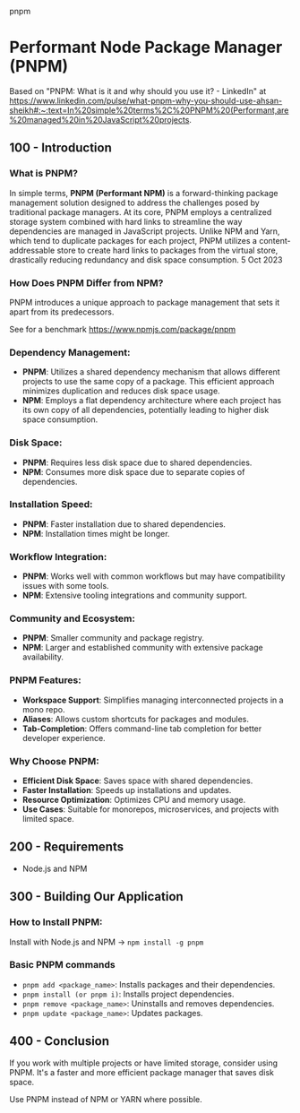 pnpm
# Performant Node Package Manager (PNPM)

Based on "PNPM: What is it and why should you use it? - LinkedIn" at https://www.linkedin.com/pulse/what-pnpm-why-you-should-use-ahsan-sheikh#:~:text=In%20simple%20terms%2C%20PNPM%20(Performant,are%20managed%20in%20JavaScript%20projects.

## 100 - Introduction

### What is PNPM?

In simple terms, **PNPM (Performant NPM)** is a forward-thinking package management solution designed to address the challenges posed by traditional package managers. At its core, PNPM employs a centralized storage system combined with hard links to streamline the way dependencies are managed in JavaScript projects. Unlike NPM and Yarn, which tend to duplicate packages for each project, PNPM utilizes a content-addressable store to create hard links to packages from the virtual store, drastically reducing redundancy and disk space consumption. 5 Oct 2023

### How Does PNPM Differ from NPM?

PNPM introduces a unique approach to package management that sets it apart from its predecessors.

See for a benchmark https://www.npmjs.com/package/pnpm

### Dependency Management:

- **PNPM**: Utilizes a shared dependency mechanism that allows different projects to use the same copy of a package. This efficient approach minimizes duplication and reduces disk space usage.
- **NPM**: Employs a flat dependency architecture where each project has its own copy of all dependencies, potentially leading to higher disk space consumption.

### Disk Space:

- **PNPM**: Requires less disk space due to shared dependencies.
- **NPM**: Consumes more disk space due to separate copies of dependencies.

### Installation Speed:

- **PNPM**: Faster installation due to shared dependencies.
- **NPM**: Installation times might be longer.

### Workflow Integration:

- **PNPM**: Works well with common workflows but may have compatibility issues with some tools.
- **NPM**: Extensive tooling integrations and community support.

### Community and Ecosystem:

- **PNPM**: Smaller community and package registry.
- **NPM**: Larger and established community with extensive package availability.

### PNPM Features:

- **Workspace Support**: Simplifies managing interconnected projects in a mono repo.
- **Aliases**: Allows custom shortcuts for packages and modules.
- **Tab-Completion**: Offers command-line tab completion for better developer experience.

### Why Choose PNPM:

- **Efficient Disk Space**: Saves space with shared dependencies.
- **Faster Installation**: Speeds up installations and updates.
- **Resource Optimization**: Optimizes CPU and memory usage.
- **Use Cases**: Suitable for monorepos, microservices, and projects with limited space.

## 200 - Requirements

- Node.js and NPM

## 300 - Building Our Application

### How to Install PNPM:

Install with Node.js and NPM -> ```npm install -g pnpm```

### Basic PNPM commands

- ```pnpm add <package_name>```: Installs packages and their dependencies.
- ```pnpm install (or pnpm i)```: Installs project dependencies.
- ```pnpm remove <package_name>```: Uninstalls and removes dependencies.
- ```pnpm update <package_name>```: Updates packages.

## 400 - Conclusion

If you work with multiple projects or have limited storage, consider using PNPM. It's a faster and more efficient package manager that saves disk space.

Use PNPM instead of NPM or YARN where possible.
